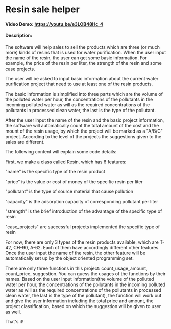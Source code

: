 
   # Resin sale helper
#### Video Demo:  <https://youtu.be/e3LOB48Hc_4>
#### Description:

The software will help sales to sell the products which are three (or much more) kinds of resins that is used for water purification. When the user input the name of the resin, the user can get some basic information. For example, the price of the resin per liter, the strength of the resin and some case projects.

The user will be asked to input basic information about the current water purification project that need to use at least one of the resin products.

The basic information is simplified into three parts which are the volume of the polluted water per hour, the concentrations of the pollutants in the incoming polluted water as will as the required concentrations of the pollutants in processed clean water, the last is the type of the pollutant.

After the user input the name of the resin and the basic project information, the software will automatically count the total amount of the cost and the mount of the resin usage, by which the project will be marked as a "A/B/C"  project. According to the level of the projects the suggestions given to the sales are different.

The following content will explain some code details:

First, we make a class called Resin, which has 6 features:

"name" is the specific type of the resin product

"price" is the value or cost of money of the specific resin per liter

"pollutant" is the type of source material that cause pollution

"capacity" is the adsorption capacity of corresponding  pollutant per liter

"strength" is the brief introduction of the advantage of the specific type of resin

"case_projects" are successful projects implemented the specific type of resin

For now, there are only 3 types of the resin products available, which are T-42, CH-90, A-62. Each of them have accordingly different other features. Once the user input the name of the resin, the other feature will be automatically set up by the object oriented programming set.

There are only three functions in this project: count_usage_amount, count_price, suggestion. You can guess the usages of the functions by their names. Based on the user input information(the volume of the polluted water per hour, the concentrations of the pollutants in the incoming polluted water as will as the required concentrations of the pollutants in processed clean water, the last is the type of the pollutant), the function will work out and give the user information including the total price and amount, the project classification, based on which the suggestion will be given to user as well.

That's it!

